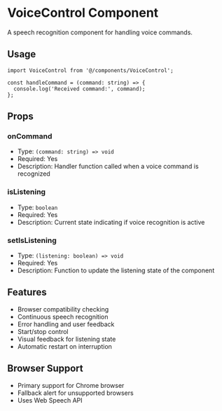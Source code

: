 # VoiceControl Component

A speech recognition component for handling voice commands.

## Usage

```tsx
import VoiceControl from '@/components/VoiceControl';

const handleCommand = (command: string) => {
  console.log('Received command:', command);
};
```

## Props

### onCommand
- Type: `(command: string) => void`
- Required: Yes
- Description: Handler function called when a voice command is recognized

### isListening
- Type: `boolean`
- Required: Yes
- Description: Current state indicating if voice recognition is active

### setIsListening
- Type: `(listening: boolean) => void`
- Required: Yes
- Description: Function to update the listening state of the component

## Features
- Browser compatibility checking
- Continuous speech recognition
- Error handling and user feedback
- Start/stop control
- Visual feedback for listening state
- Automatic restart on interruption

## Browser Support
- Primary support for Chrome browser
- Fallback alert for unsupported browsers
- Uses Web Speech API